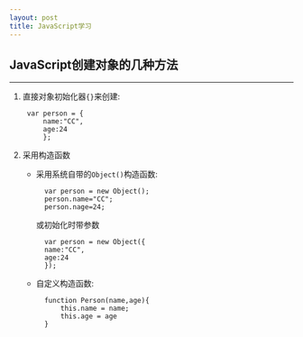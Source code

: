 ```yaml
---
layout: post
title: JavaScript学习
---
```

## JavaScript创建对象的几种方法
---
1. 直接对象初始化器`{}`来创建:  

		var person = {
			name:"CC",
			age:24
			};

2. 采用构造函数
	- 采用系统自带的`Object()`构造函数:

			var person = new Object();
			person.name="CC";
			person.nage=24;
		或初始化时带参数

			var person = new Object({
			name:"CC",
			age:24
			}); 
	- 自定义构造函数:

			function Person(name,age){
				this.name = name;
				this.age = age
			}